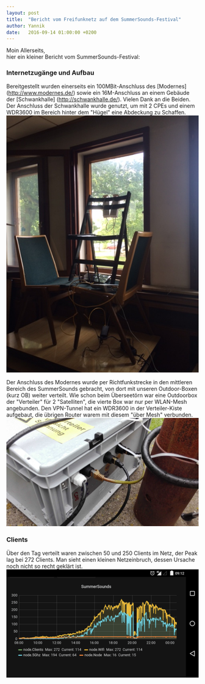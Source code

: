 ```yaml
---
layout: post
title:  "Bericht vom Freifunknetz auf dem SummerSounds-Festival"
author: Yannik
date:   2016-09-14 01:00:00 +0200
---
```


Moin Allerseits,   
hier ein kleiner Bericht vom SummerSounds-Festival:


### Internetzugänge und Aufbau
Bereitgestellt wurden einerseits ein 100MBit-Anschluss des [Modernes] (http://www.modernes.de/) sowie ein 16M-Anschluss an 
einem Gebäude der [Schwankhalle] (http://schwankhalle.de/). Vielen Dank an die Beiden.
Der Anschluss der Schwankhalle wurde genutzt, um mit 2 CPEs und einem WDR3600 im Bereich hinter dem "Hügel" eine Abdeckung 
zu Schaffen.   
<a href="/images/Summersounds_Schwankhalle.JPG"><img src="/images/Summersounds_Schwankhalle.JPG" width="600px" alt=""></a>


Der Anschluss des Modernes wurde per Richtfunkstrecke in den mittleren Bereich des SummerSounds gebracht, von dort mit unseren Outdoor-Boxen (kurz OB) 
weiter verteilt. Wie schon beim Überseetörn war eine Outdoorbox der "Verteiler" für 2 "Satelliten", die vierte Box war nur per WLAN-Mesh angebunden.
Den VPN-Tunnel hat ein WDR3600 in der Verteiler-Kiste aufgebaut, die übrigen Router warem mit diesem "über Mesh" verbunden.   
<a href="/images/Summersounds_Verteilerkiste.jpg"><img src="/images/Summersounds_Verteilerkiste.jpg" width="600px" alt=""></a>

### Clients
Über den Tag verteilt waren zwischen 50 und 250 Clients im Netz, der Peak lag bei 272 Clients. 
Man sieht einen kleinen Netzeinbruch, dessen Ursache noch nicht so recht geklärt ist.   
<a href="/images/Summersounds_Statistik.png"><img src="/images/Summersounds_Statistik.png" width="600px" alt=""></a>

